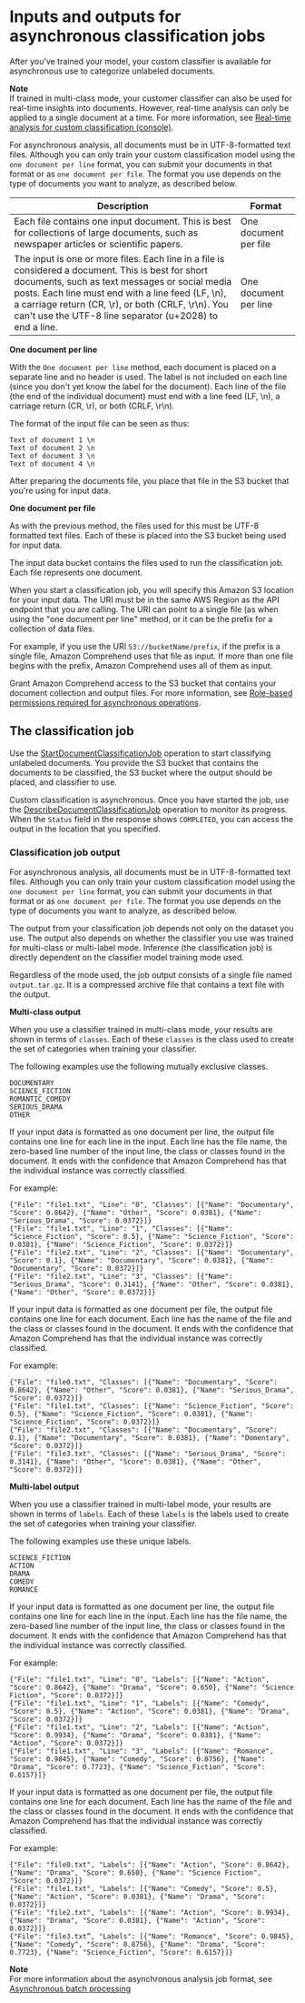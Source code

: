 # Inputs and outputs for asynchronous classification jobs<a name="how-class-run"></a>

After you've trained your model, your custom classifier is available for asynchronous use to categorize unlabeled documents\. 

**Note**  
If trained in multi\-class mode, your customer classifier can also be used for real\-time insights into documents\. However, real\-time analysis can only be applied to a single document at a time\. For more information, see [Real\-time analysis for custom classification \(console\)](custom-sync.md)\.

For asynchronous analysis, all documents must be in UTF\-8\-formatted text files\. Although you can only train your custom classification model using the `one document per line` format, you can submit your documents in that format or as `one document per file`\. The format you use depends on the type of documents you want to analyze, as described below\.


| Description | Format | 
| --- | --- | 
| Each file contains one input document\. This is best for collections of large documents, such as newspaper articles or scientific papers\. | One document per file | 
|  The input is one or more files\. Each line in a file is considered a document\. This is best for short documents, such as text messages or social media posts\. Each line must end with a line feed \(LF, \\n\), a carriage return \(CR, \\r\), or both \(CRLF, \\r\\n\)\. You can't use the UTF\-8 line separator \(u\+2028\) to end a line\.  | One document per line | 

**One document per line**

With the `One document per line` method, each document is placed on a separate line and no header is used\. The label is not included on each line \(since you don't yet know the label for the document\)\. Each line of the file \(the end of the individual document\) must end with a line feed \(LF, \\n\), a carriage return \(CR, \\r\), or both \(CRLF, \\r\\n\)\.

The format of the input file can be seen as thus:

```
Text of document 1 \n
Text of document 2 \n
Text of document 3 \n
Text of document 4 \n
```

After preparing the documents file, you place that file in the S3 bucket that you're using for input data\.

**One document per file**

As with the previous method, the files used for this must be UTF\-8 formatted text files\. Each of these is placed into the S3 bucket being used for input data\.

The input data bucket contains the files used to run the classification job\. Each file represents one document\. 

When you start a classification job, you will specify this Amazon S3 location for your input data\. The URI must be in the same AWS Region as the API endpoint that you are calling\. The URI can point to a single file \(as when using the "one document per line" method, or it can be the prefix for a collection of data files\. 

For example, if you use the URI `S3://bucketName/prefix`, if the prefix is a single file, Amazon Comprehend uses that file as input\. If more than one file begins with the prefix, Amazon Comprehend uses all of them as input\. 

Grant Amazon Comprehend access to the S3 bucket that contains your document collection and output files\. For more information, see [Role\-based permissions required for asynchronous operations](access-control-managing-permissions.md#auth-role-permissions)\.

## The classification job<a name="the-class-job"></a>

Use the [StartDocumentClassificationJob](API_StartDocumentClassificationJob.md) operation to start classifying unlabeled documents\. You provide the S3 bucket that contains the documents to be classified, the S3 bucket where the output should be placed, and classifier to use\.

Custom classification is asynchronous\. Once you have started the job, use the [DescribeDocumentClassificationJob](API_DescribeDocumentClassificationJob.md) operation to monitor its progress\. When the `Status` field in the response shows `COMPLETED`, you can access the output in the location that you specified\.

### Classification job output<a name="class-output"></a>

For asynchronous analysis, all documents must be in UTF\-8\-formatted text files\. Although you can only train your custom classification model using the `one document per line` format, you can submit your documents in that format or as `one document per file`\. The format you use depends on the type of documents you want to analyze, as described below\.

The output from your classification job depends not only on the dataset you use\. The output also depends on whether the classifier you use was trained for multi\-class or multi\-label mode\. Inference \(the classification job\) is directly dependent on the classifier model training mode used\.

Regardless of the mode used, the job output consists of a single file named `output.tar.gz`\. It is a compressed archive file that contains a text file with the output\. 

**Multi\-class output**

When you use a classifier trained in multi\-class mode, your results are shown in terms of `classes`\. Each of these `classes` is the class used to create the set of categories when training your classifier\.

The following examples use the following mutually exclusive classes\.

```
DOCUMENTARY
SCIENCE_FICTION
ROMANTIC_COMEDY
SERIOUS_DRAMA
OTHER
```

If your input data is formatted as one document per line, the output file contains one line for each line in the input\. Each line has the file name, the zero\-based line number of the input line, the class or classes found in the document\. It ends with the confidence that Amazon Comprehend has that the individual instance was correctly classified\.

For example:

```
{"File": "file1.txt", "Line": "0", "Classes": [{"Name": "Documentary", "Score": 0.8642}, {"Name": "Other", "Score": 0.0381}, {"Name": "Serious_Drama", "Score": 0.0372}]}
{"File": "file1.txt", "Line": "1", "Classes": [{"Name": "Science_Fiction", "Score": 0.5}, {"Name": "Science_Fiction", "Score": 0.0381}, {"Name": "Science_Fiction", "Score": 0.0372}]}
{"File": "file2.txt", "Line": "2", "Classes": [{"Name": "Documentary", "Score": 0.1}, {"Name": "Documentary", "Score": 0.0381}, {"Name": "Documentary", "Score": 0.0372}]}
{"File": "file2.txt", "Line": "3", "Classes": [{"Name": "Serious_Drama", "Score": 0.3141}, {"Name": "Other", "Score": 0.0381}, {"Name": "Other", "Score": 0.0372}]}
```

If your input data is formatted as one document per file, the output file contains one line for each document\. Each line has the name of the file and the class or classes found in the document\. It ends with the confidence that Amazon Comprehend has that the individual instance was correctly classified\.

For example:

```
{"File": "file0.txt", "Classes": [{"Name": "Documentary", "Score": 0.8642}, {"Name": "Other", "Score": 0.0381}, {"Name": "Serious_Drama", "Score": 0.0372}]}
{"File": "file1.txt", "Classes": [{"Name": "Science_Fiction", "Score": 0.5}, {"Name": "Science_Fiction", "Score": 0.0381}, {"Name": "Science_Fiction", "Score": 0.0372}]}
{"File": "file2.txt", "Classes": [{"Name": "Documentary", "Score": 0.1}, {"Name": "Documentary", "Score": 0.0381}, {"Name": "Domentary", "Score": 0.0372}]}
{"File": "file3.txt", "Classes": [{"Name": "Serious_Drama", "Score": 0.3141}, {"Name": "Other", "Score": 0.0381}, {"Name": "Other", "Score": 0.0372}]}
```

**Multi\-label output**

When you use a classifier trained in multi\-label mode, your results are shown in terms of `labels`\. Each of these `labels` is the labels used to create the set of categories when training your classifier\.

The following examples use these unique labels\.

```
SCIENCE_FICTION
ACTION
DRAMA
COMEDY
ROMANCE
```

If your input data is formatted as one document per line, the output file contains one line for each line in the input\. Each line has the file name, the zero\-based line number of the input line, the class or classes found in the document\. It ends with the confidence that Amazon Comprehend has that the individual instance was correctly classified\.

For example:

```
{"File": "file1.txt", "Line": "0", "Labels": [{"Name": "Action", "Score": 0.8642}, {"Name": "Drama", "Score": 0.650}, {"Name": "Science Fiction", "Score": 0.0372}]}
{"File": "file1.txt", "Line": "1", "Labels": [{"Name": "Comedy", "Score": 0.5}, {"Name": "Action", "Score": 0.0381}, {"Name": "Drama", "Score": 0.0372}]}
{"File": "file1.txt", "Line": "2", "Labels": [{"Name": "Action", "Score": 0.9934}, {"Name": "Drama", "Score": 0.0381}, {"Name": "Action", "Score": 0.0372}]}
{"File": "file1.txt", "Line": "3", "Labels": [{"Name": "Romance", "Score": 0.9845}, {"Name": "Comedy", "Score": 0.8756}, {"Name": "Drama", "Score": 0.7723}, {"Name": "Science_Fiction", "Score": 0.6157}]}
```

If your input data is formatted as one document per file, the output file contains one line for each document\. Each line has the name of the file and the class or classes found in the document\. It ends with the confidence that Amazon Comprehend has that the individual instance was correctly classified\.

For example:

```
{"File": "file0.txt", "Labels": [{"Name": "Action", "Score": 0.8642}, {"Name": "Drama", "Score": 0.650}, {"Name": "Science Fiction", "Score": 0.0372}]}
{"File": "file1.txt", "Labels": [{"Name": "Comedy", "Score": 0.5}, {"Name": "Action", "Score": 0.0381}, {"Name": "Drama", "Score": 0.0372}]}
{"File": "file2.txt", "Labels": [{"Name": "Action", "Score": 0.9934}, {"Name": "Drama", "Score": 0.0381}, {"Name": "Action", "Score": 0.0372}]}
{"File": "file3.txt”, "Labels": [{"Name": "Romance", "Score": 0.9845}, {"Name": "Comedy", "Score": 0.8756}, {"Name": "Drama", "Score": 0.7723}, {"Name": "Science_Fiction", "Score": 0.6157}]}
```

**Note**  
For more information about the asynchronous analysis job format, see [Asynchronous batch processing](concepts-processing-modes.md#how-async) 